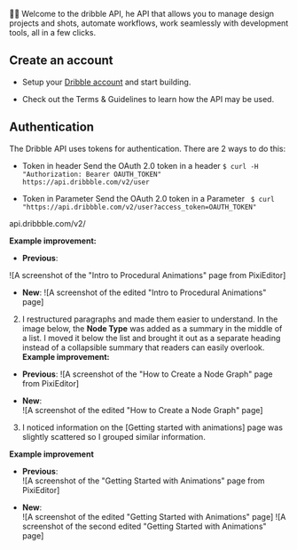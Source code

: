 👋🏽 Welcome to the dribble API, he API that allows you to manage design projects and shots, automate workflows, work seamlessly with development tools, all in a few clicks.

## Create an account
- Setup your [Dribble account](https://dribbble.com/account/applications/new) and start building. 

- Check out the Terms & Guidelines to learn how the API may be used. 

## Authentication
The Dribble API uses tokens for authentication. There are 2 ways to do this:
- Token in header
Send the OAuth 2.0 token in a header
``` $ curl -H "Authorization: Bearer OAUTH_TOKEN" https://api.dribbble.com/v2/user ```

- Token in Parameter
Send the OAuth 2.0 token in a Parameter
``` $ curl "https://api.dribbble.com/v2/user?access_token=OAUTH_TOKEN"```



api.dribbble.com/v2/











**Example improvement:** 
- **Previous**:

![A screenshot of the "Intro to Procedural Animations" page from PixiEditor]

- **New**: 
![A screenshot of the edited "Intro to Procedural Animations" page]


2. I restructured paragraphs and made them easier to understand. In the image below, the **Node Type** was added as a summary in the middle of a list. I moved it below the list and brought it out as a separate heading instead of a collapsible summary that readers can easily overlook.
**Example improvement:** 
- **Previous**: 
![A screenshot of the "How to Create a Node Graph" page from PixiEditor]

- **New**:  
![A screenshot of the edited "How to Create a Node Graph" page]

3. I noticed information on the [Getting started with animations] page was slightly scattered so I grouped similar information.  

**Example improvement**  

- **Previous**:  
![A screenshot of the "Getting Started with Animations" page from PixiEditor]

- **New**:  
![A screenshot of the edited "Getting Started with Animations" page]
![A screenshot of the second edited "Getting Started with Animations" page] 



